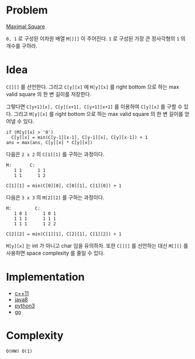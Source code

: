 # Problem

[Maximal Square](https://leetcode.com/problems/maximal-square/)

`0, 1` 로 구성된 이차원 배열 `M[][]` 이 주어진다. `1` 로 구성된
가장 큰 정사각형의 `1` 의 개수를 구하라.

# Idea

`C[][]` 를 선언한다. 그리고 `C[y][x]` 에 `M[y][x]` 를 right bottom
으로 하는 max valid square 의 한 변 길이를 저장한다. 

그렇다면 `C[y+1][x], C[y][x+1], C[y+1][x+1]` 를 이용하여 `C[y][x]` 를
구할 수 있다. 그리고 `M[y][x]` 를 right bottom 으로 하는 max valid
square 의 한 변 길이를 얻어낼 수 있다.

```
if (M[y][x] > '0')
  C[y][x] = min(C[y-1][x-1], C[y-1][x], C[y][x-1]) + 1
ans = max(ans, C[y][x] * C[y][x])
```

다음은 `2 x 2` 의 `C[1][1]` 를 구하는 과정이다.

```
M:       C:
   1 1      1 1
   1 1      1 2
   
C[1][1] = min(C[0][0], C[0][1], C[1][0]) + 1
```

다음은 `3 x 3` 의 `M[2][2]` 를 구하는 과정이다.

```
M:         C:
   1 0 1      1 0 1
   1 1 1      1 1 1 
   1 1 1      1 2 2
   
C[2][2] = min(C[1][1], C[2][1], C[1][2]) + 1
```

`M[y][x]` 는 int 가 아니고 char 임을 유의하자. 또한 `C[][]` 를
선언하는 대신 `M[][]` 를 사용하면 space complexity 를 줄일 수 있다.

# Implementation

* [c++11](a.cpp)
* [java8](Solution.java)
* [python3](a.py)
* [go](a.go)

# Complexity

```
O(HW) O(1)
```
